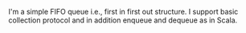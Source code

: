 I'm a simple FIFO queue i.e., first in first out structure. I support basic collection protocol and in addition enqueue and dequeue as in Scala. 

